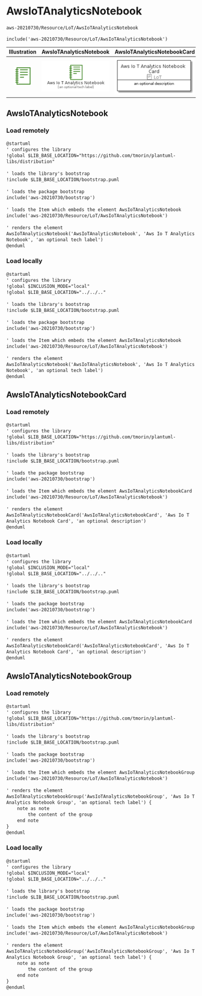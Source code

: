 # AwsIoTAnalyticsNotebook


```text
aws-20210730/Resource/LoT/AwsIoTAnalyticsNotebook
```

```text
include('aws-20210730/Resource/LoT/AwsIoTAnalyticsNotebook')
```



| Illustration | AwsIoTAnalyticsNotebook | AwsIoTAnalyticsNotebookCard | AwsIoTAnalyticsNotebookGroup |
| :---: | :---: | :---: | :---: |
| ![illustration for Illustration](../../../aws-20210730/Resource/LoT/AwsIoTAnalyticsNotebook.png) | ![illustration for AwsIoTAnalyticsNotebook](../../../aws-20210730/Resource/LoT/AwsIoTAnalyticsNotebook.Local.png) | ![illustration for AwsIoTAnalyticsNotebookCard](../../../aws-20210730/Resource/LoT/AwsIoTAnalyticsNotebookCard.Local.png) | ![illustration for AwsIoTAnalyticsNotebookGroup](../../../aws-20210730/Resource/LoT/AwsIoTAnalyticsNotebookGroup.Local.png) |




## AwsIoTAnalyticsNotebook

### Load remotely
```plantuml
@startuml
' configures the library
!global $LIB_BASE_LOCATION="https://github.com/tmorin/plantuml-libs/distribution"

' loads the library's bootstrap
!include $LIB_BASE_LOCATION/bootstrap.puml

' loads the package bootstrap
include('aws-20210730/bootstrap')

' loads the Item which embeds the element AwsIoTAnalyticsNotebook
include('aws-20210730/Resource/LoT/AwsIoTAnalyticsNotebook')

' renders the element
AwsIoTAnalyticsNotebook('AwsIoTAnalyticsNotebook', 'Aws Io T Analytics Notebook', 'an optional tech label')
@enduml
```

### Load locally
```plantuml
@startuml
' configures the library
!global $INCLUSION_MODE="local"
!global $LIB_BASE_LOCATION="../../.."

' loads the library's bootstrap
!include $LIB_BASE_LOCATION/bootstrap.puml

' loads the package bootstrap
include('aws-20210730/bootstrap')

' loads the Item which embeds the element AwsIoTAnalyticsNotebook
include('aws-20210730/Resource/LoT/AwsIoTAnalyticsNotebook')

' renders the element
AwsIoTAnalyticsNotebook('AwsIoTAnalyticsNotebook', 'Aws Io T Analytics Notebook', 'an optional tech label')
@enduml
```

## AwsIoTAnalyticsNotebookCard

### Load remotely
```plantuml
@startuml
' configures the library
!global $LIB_BASE_LOCATION="https://github.com/tmorin/plantuml-libs/distribution"

' loads the library's bootstrap
!include $LIB_BASE_LOCATION/bootstrap.puml

' loads the package bootstrap
include('aws-20210730/bootstrap')

' loads the Item which embeds the element AwsIoTAnalyticsNotebookCard
include('aws-20210730/Resource/LoT/AwsIoTAnalyticsNotebook')

' renders the element
AwsIoTAnalyticsNotebookCard('AwsIoTAnalyticsNotebookCard', 'Aws Io T Analytics Notebook Card', 'an optional description')
@enduml
```

### Load locally
```plantuml
@startuml
' configures the library
!global $INCLUSION_MODE="local"
!global $LIB_BASE_LOCATION="../../.."

' loads the library's bootstrap
!include $LIB_BASE_LOCATION/bootstrap.puml

' loads the package bootstrap
include('aws-20210730/bootstrap')

' loads the Item which embeds the element AwsIoTAnalyticsNotebookCard
include('aws-20210730/Resource/LoT/AwsIoTAnalyticsNotebook')

' renders the element
AwsIoTAnalyticsNotebookCard('AwsIoTAnalyticsNotebookCard', 'Aws Io T Analytics Notebook Card', 'an optional description')
@enduml
```

## AwsIoTAnalyticsNotebookGroup

### Load remotely
```plantuml
@startuml
' configures the library
!global $LIB_BASE_LOCATION="https://github.com/tmorin/plantuml-libs/distribution"

' loads the library's bootstrap
!include $LIB_BASE_LOCATION/bootstrap.puml

' loads the package bootstrap
include('aws-20210730/bootstrap')

' loads the Item which embeds the element AwsIoTAnalyticsNotebookGroup
include('aws-20210730/Resource/LoT/AwsIoTAnalyticsNotebook')

' renders the element
AwsIoTAnalyticsNotebookGroup('AwsIoTAnalyticsNotebookGroup', 'Aws Io T Analytics Notebook Group', 'an optional tech label') {
    note as note
        the content of the group
    end note
}
@enduml
```

### Load locally
```plantuml
@startuml
' configures the library
!global $INCLUSION_MODE="local"
!global $LIB_BASE_LOCATION="../../.."

' loads the library's bootstrap
!include $LIB_BASE_LOCATION/bootstrap.puml

' loads the package bootstrap
include('aws-20210730/bootstrap')

' loads the Item which embeds the element AwsIoTAnalyticsNotebookGroup
include('aws-20210730/Resource/LoT/AwsIoTAnalyticsNotebook')

' renders the element
AwsIoTAnalyticsNotebookGroup('AwsIoTAnalyticsNotebookGroup', 'Aws Io T Analytics Notebook Group', 'an optional tech label') {
    note as note
        the content of the group
    end note
}
@enduml
```

